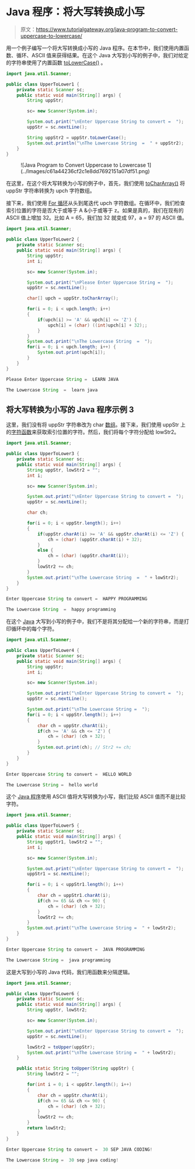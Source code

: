 # Java 程序：将大写转换成小写

> 原文：<https://www.tutorialgateway.org/java-program-to-convert-uppercase-to-lowercase/>

用一个例子编写一个将大写转换成小写的 Java 程序。在本节中，我们使用内置函数、循环、ASCII 值来获得结果。在这个 Java 大写到小写的例子中，我们对给定的字符串使用了内置函数 [toLowerCase()](https://www.tutorialgateway.org/java-tolowercase-method/) 。

```java
import java.util.Scanner;

public class UpperToLower1 {
	private static Scanner sc;
	public static void main(String[] args) {
		String uppStr;

		sc= new Scanner(System.in);

		System.out.print("\nEnter Uppercase String to convert =  ");
		uppStr = sc.nextLine();

		String uppStr2 = uppStr.toLowerCase();	
		System.out.println("\nThe Lowercase String  =  " + uppStr2);
	}
}
```

<figure class="wp-block-image size-large">![Java Program to Convert Uppercase to Lowercase 1](../Images/c61a44236cf2c1e8dd7692151a07df51.png)</figure>

在这里，在这个将大写转换为小写的例子中，首先，我们使用 [toCharArray()](https://www.tutorialgateway.org/java-tochararray-method/) 将 uppStr 字符串转换为 upch 字符数组。

接下来，我们使用 [For 循环](https://www.tutorialgateway.org/java-for-loop/)从头到尾迭代 upch 字符数组。在循环中，我们检查索引位置的字符是否大于或等于 A &小于或等于 z。如果是真的，我们在现有的 ASCII 值上增加 32。比如 A = 65，我们加 32 就变成 97，a = 97 的 ASCII 值。

```java
import java.util.Scanner;

public class UpperToLower2 {
	private static Scanner sc;
	public static void main(String[] args) {
		String uppStr;
		int i;

		sc= new Scanner(System.in);

		System.out.print("\nPlease Enter Uppercase String =  ");
		uppStr = sc.nextLine();

		char[] upch = uppStr.toCharArray();

		for(i = 0; i < upch.length; i++)
		{
			if(upch[i] >= 'A' && upch[i] <= 'Z') {
				upch[i] = (char) ((int)upch[i] + 32);;
			}
		}
		System.out.print("\nThe Lowercase String  =  ");
		for(i = 0; i < upch.length; i++) {
			System.out.print(upch[i]);
		}
	}
}
```

```java
Please Enter Uppercase String =  LEARN JAVA

The Lowercase String  =  learn java
```

## 将大写转换为小写的 Java 程序示例 3

这里，我们没有将 uppStr 字符串改为 char [数组](https://www.tutorialgateway.org/java-array/)。接下来，我们使用 uppStr 上的[字符函数](https://www.tutorialgateway.org/java-charat-method/)来获取索引位置的字符。然后，我们将每个字符分配给 lowStr2。

```java
import java.util.Scanner;

public class UpperToLower3 {
	private static Scanner sc;
	public static void main(String[] args) {
		String uppStr, lowStr2 = "";
		int i;

		sc= new Scanner(System.in);

		System.out.print("\nEnter Uppercase String to convert =  ");
		uppStr = sc.nextLine();

		char ch;

		for(i = 0; i < uppStr.length(); i++)
		{
			if(uppStr.charAt(i) >= 'A' && uppStr.charAt(i) <= 'Z') {
				ch = (char) (uppStr.charAt(i) + 32);
			}
			else {
				ch = (char) (uppStr.charAt(i));
			}
			lowStr2 += ch;
		}
		System.out.print("\nThe Lowercase String  =  " + lowStr2);
	}
}
```

```java
Enter Uppercase String to convert =  HAPPY PROGRAMMING

The Lowercase String  =  happy programming
```

在这个 [Java](https://www.tutorialgateway.org/java-tutorial/) 大写到小写的例子中，我们不是将其分配给一个新的字符串，而是打印循环中的每个字符。

```java
import java.util.Scanner;

public class UpperToLower4 {
	private static Scanner sc;
	public static void main(String[] args) {
		String uppStr;
		int i;

		sc= new Scanner(System.in);

		System.out.print("\nEnter Uppercase String to convert =  ");
		uppStr = sc.nextLine();

		System.out.print("\nThe Lowercase String =  ");
		for(i = 0; i < uppStr.length(); i++)
		{
			char ch = uppStr.charAt(i);
			if(ch >= 'A' && ch <= 'Z') {
				ch = (char) (ch + 32);
			}
			System.out.print(ch); // Str2 += ch;
		}
	}
}
```

```java
Enter Uppercase String to convert =  HELLO WORLD

The Lowercase String =  hello world
```

这个 [Java 程序](https://www.tutorialgateway.org/learn-java-programs/)使用 ASCII 值将大写转换为小写，我们比较 ASCII 值而不是比较字符。

```java
import java.util.Scanner;

public class UpperToLower5 {
	private static Scanner sc;
	public static void main(String[] args) {
		String uppStr1, lowStr2 = "";
		int i;

		sc= new Scanner(System.in);

		System.out.print("\nEnter Uppercase String to convert =  ");
		uppStr1 = sc.nextLine();

		for(i = 0; i < uppStr1.length(); i++)
		{
			char ch = uppStr1.charAt(i);
			if(ch >= 65 && ch <= 90) {
				ch = (char) (ch + 32);
			}
			lowStr2 += ch;
		}
		System.out.print("\nThe Lowercase String =  " + lowStr2);
	}
}
```

```java
Enter Uppercase String to convert =  JAVA PROGRAMMING

The Lowercase String =  java programming
```

这是大写到小写的 Java 代码，我们用函数来分隔逻辑。

```java
import java.util.Scanner;

public class UpperToLower6 {
	private static Scanner sc;
	public static void main(String[] args) {
		String uppStr, lowStr2;

		sc= new Scanner(System.in);

		System.out.print("\nEnter Uppercase String to convert =  ");
		uppStr = sc.nextLine();

		lowStr2 = toUpper(uppStr);
		System.out.print("\nThe Lowercase String =  " + lowStr2);
	}

	public static String toUpper(String uppStr) {
		String lowStr2 = "";

		for(int i = 0; i < uppStr.length(); i++)
		{
			char ch = uppStr.charAt(i);
			if(ch >= 65 && ch <= 90) {
				ch = (char) (ch + 32);
			}
			lowStr2 += ch;
		}
		return lowStr2;
	}
}
```

```java
Enter Uppercase String to convert =  30 SEP JAVA CODING!

The Lowercase String =  30 sep java coding!
```